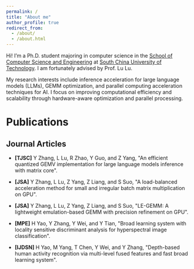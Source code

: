 ```yaml
---
permalink: /
title: "About me"
author_profile: true
redirect_from: 
  - /about/
  - /about.html
---
```


Hi! I’m a Ph.D. student majoring in computer science in the [School of Computer Science and Engineering](https://www2.scut.edu.cn/cs/) at [South China University of Technology](https://www.scut.edu.cn/new/). I am fortunately advised by Prof. Lu Lu. 

My research interests include inference acceleration for large language models (LLMs), GEMM optimization, and parallel computing acceleration techniques for AI. I focus on improving computational efficiency and scalability through hardware-aware optimization and parallel processing.



#  Publications
## Journal Articles
-  **[TJSC]** Y Zhang, L Lu, R Zhao, Y Guo, and Z Yang, "An efficient quantized GEMV implementation for large language models inference with matrix core".
  
-  **[JSA]** Y Zhang, L Lu, Z Yang, Z Liang, and S Suo, "A load-balanced acceleration method for small and irregular batch matrix multiplication on GPU".

-  **[JSA]** Y Zhang, L Lu, Z Yang, Z Liang, and S Suo, "LE-GEMM: A lightweight emulation-based GEMM with precision refinement on GPU".

-  **[MPE]** H Yao, Y Zhang, Y Wei, and Y Tian, "Broad learning system with locality sensitive discriminant analysis for hyperspectral image classification".

-  **[IJDSN]** H Yao, M Yang, T Chen, Y Wei, and Y Zhang, "Depth-based human activity recognition via multi-level fused features and fast broad learning system".



<!-- ## Conference Papers -->



